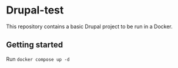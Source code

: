 # Drupal-test

This repository contains a basic Drupal project to be run in a Docker.

## Getting started

Run ``docker compose up -d``